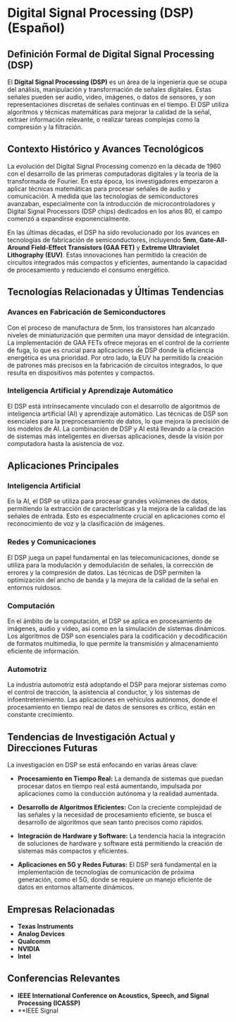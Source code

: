 # Digital Signal Processing (DSP) (Español)

## Definición Formal de Digital Signal Processing (DSP)

El **Digital Signal Processing (DSP)** es un área de la ingeniería que se ocupa del análisis, manipulación y transformación de señales digitales. Estas señales pueden ser audio, video, imágenes, o datos de sensores, y son representaciones discretas de señales continuas en el tiempo. El DSP utiliza algoritmos y técnicas matemáticas para mejorar la calidad de la señal, extraer información relevante, o realizar tareas complejas como la compresión y la filtración.

## Contexto Histórico y Avances Tecnológicos

La evolución del Digital Signal Processing comenzó en la década de 1960 con el desarrollo de las primeras computadoras digitales y la teoría de la transformada de Fourier. En esta época, los investigadores empezaron a aplicar técnicas matemáticas para procesar señales de audio y comunicación. A medida que las tecnologías de semiconductores avanzaban, especialmente con la introducción de microcontroladores y Digital Signal Processors (DSP chips) dedicados en los años 80, el campo comenzó a expandirse exponencialmente.

En las últimas décadas, el DSP ha sido revolucionado por los avances en tecnologías de fabricación de semiconductores, incluyendo **5nm**, **Gate-All-Around Field-Effect Transistors (GAA FET)** y **Extreme Ultraviolet Lithography (EUV)**. Estas innovaciones han permitido la creación de circuitos integrados más compactos y eficientes, aumentando la capacidad de procesamiento y reduciendo el consumo energético.

## Tecnologías Relacionadas y Últimas Tendencias

### Avances en Fabricación de Semiconductores

Con el proceso de manufactura de 5nm, los transistores han alcanzado niveles de miniaturización que permiten una mayor densidad de integración. La implementación de GAA FETs ofrece mejoras en el control de la corriente de fuga, lo que es crucial para aplicaciones de DSP donde la eficiencia energética es una prioridad. Por otro lado, la EUV ha permitido la creación de patrones más precisos en la fabricación de circuitos integrados, lo que resulta en dispositivos más potentes y compactos.

### Inteligencia Artificial y Aprendizaje Automático

El DSP está intrínsecamente vinculado con el desarrollo de algoritmos de inteligencia artificial (AI) y aprendizaje automático. Las técnicas de DSP son esenciales para la preprocesamiento de datos, lo que mejora la precisión de los modelos de AI. La combinación de DSP y AI está llevando a la creación de sistemas más inteligentes en diversas aplicaciones, desde la visión por computadora hasta la asistencia de voz.

## Aplicaciones Principales

### Inteligencia Artificial

En la AI, el DSP se utiliza para procesar grandes volúmenes de datos, permitiendo la extracción de características y la mejora de la calidad de las señales de entrada. Esto es especialmente crucial en aplicaciones como el reconocimiento de voz y la clasificación de imágenes.

### Redes y Comunicaciones

El DSP juega un papel fundamental en las telecomunicaciones, donde se utiliza para la modulación y demodulación de señales, la corrección de errores y la compresión de datos. Las técnicas de DSP permiten la optimización del ancho de banda y la mejora de la calidad de la señal en entornos ruidosos.

### Computación

En el ámbito de la computación, el DSP se aplica en procesamiento de imágenes, audio y video, así como en la simulación de sistemas dinámicos. Los algoritmos de DSP son esenciales para la codificación y decodificación de formatos multimedia, lo que permite la transmisión y almacenamiento eficiente de información.

### Automotriz

La industria automotriz está adoptando el DSP para mejorar sistemas como el control de tracción, la asistencia al conductor, y los sistemas de infoentretenimiento. Las aplicaciones en vehículos autónomos, donde el procesamiento en tiempo real de datos de sensores es crítico, están en constante crecimiento.

## Tendencias de Investigación Actual y Direcciones Futuras

La investigación en DSP se está enfocando en varias áreas clave:

- **Procesamiento en Tiempo Real:** La demanda de sistemas que puedan procesar datos en tiempo real está aumentando, impulsada por aplicaciones como la conducción autónoma y la realidad aumentada.
  
- **Desarrollo de Algoritmos Eficientes:** Con la creciente complejidad de las señales y la necesidad de procesamiento eficiente, se busca el desarrollo de algoritmos que sean tanto precisos como rápidos.

- **Integración de Hardware y Software:** La tendencia hacia la integración de soluciones de hardware y software está permitiendo la creación de sistemas más compactos y eficientes.

- **Aplicaciones en 5G y Redes Futuras:** El DSP será fundamental en la implementación de tecnologías de comunicación de próxima generación, como el 5G, donde se requiere un manejo eficiente de datos en entornos altamente dinámicos.

## Empresas Relacionadas

- **Texas Instruments**
- **Analog Devices**
- **Qualcomm**
- **NVIDIA**
- **Intel**

## Conferencias Relevantes

- **IEEE International Conference on Acoustics, Speech, and Signal Processing (ICASSP)**
- **IEEE Signal